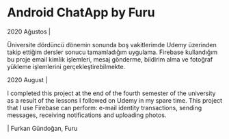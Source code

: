 # Android ChatApp by Furu

2020 Ağustos |

Üniversite dördüncü dönemin sonunda boş vakitlerimde Udemy üzerinden takip ettiğim dersler sonucu tamamladığım uygulama.
Firebase kullandığım bu proje email kimlik işlemleri, mesaj gönderme, bildirim alma
ve fotoğraf yükleme işlemlerini gerçekleştirebilmekte.

2020 August |

I completed this project at the end of the fourth semester of the university 
as a result of the lessons I followed on Udemy in my spare time.
This project that I use Firebase can perform: e-mail identity transactions,
sending messages, receiving notifications and uploading photos.

| Furkan Gündoğan, Furu

